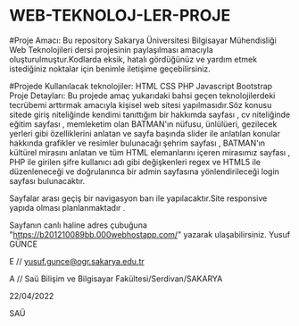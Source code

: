 # WEB-TEKNOLOJ-LER-PROJE
#Proje Amacı:
Bu repository Sakarya Üniversitesi Bilgisayar Mühendisliği Web Teknolojileri dersi projesinin paylaşılması amacıyla oluşturulmuştur.Kodlarda eksik, hatalı gördüğünüz ve yardım etmek istediğiniz noktalar için benimle iletişime geçebilirsiniz.

#Projede Kullanılacak teknolojiler:
HTML
CSS
PHP
Javascript
Bootstrap
Proje Detayları:
  Bu projede amaç yukarıdaki bahsi geçen teknolojilerdeki tecrübemi arttırmak amacıyla kişisel web sitesi yapılmasıdır.Söz konusu sitede giriş niteliğinde kendimi tanıttığım bir hakkımda sayfası , cv niteliğinde eğitim sayfası , memleketim olan BATMAN'ın nüfusu, ünlülüeri, gezilecek yerleri gibi özelliklerini anlatan ve sayfa başında slider ile anlatılan konular hakkında grafikler ve resimler bulunacağı şehrim sayfası , BATMAN'ın kültürel mirasını anlatan ve tüm HTML elemanlarını içeren mirasımız sayfası , PHP ile girilen şifre kullanıcı adı gibi değişkenleri regex ve HTML5 ile düzenleneceği ve  doğrulanınca bir admin sayfasına yönlendirileceği login sayfası bulunacaktır.

Sayfalar arası geçiş bir navigasyon barı ile yapılacaktır.Site responsive yapıda olması planlanmaktadır .

Sayfanın canlı haline adres çubuğuna "https://b201210089bb.000webhostapp.com/" yazarak ulaşabilirsiniz.
Yusuf GÜNCE

E // yusuf.gunce@ogr.sakarya.edu.tr

A // Saü Bilişim ve Bilgisayar Fakültesi/Serdivan/SAKARYA

22/04/2022

SAÜ
